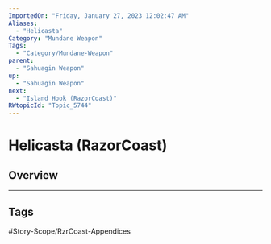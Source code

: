 ```yaml
---
ImportedOn: "Friday, January 27, 2023 12:02:47 AM"
Aliases:
  - "Helicasta"
Category: "Mundane Weapon"
Tags:
  - "Category/Mundane-Weapon"
parent:
  - "Sahuagin Weapon"
up:
  - "Sahuagin Weapon"
next:
  - "Island Hook (RazorCoast)"
RWtopicId: "Topic_5744"
---
```

# Helicasta (RazorCoast)
## Overview

---
## Tags
#Story-Scope/RzrCoast-Appendices

